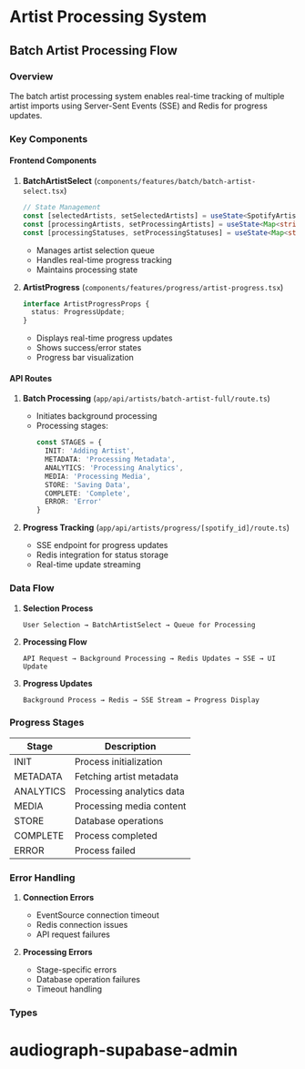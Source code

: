 

# Artist Processing System

## Batch Artist Processing Flow

### Overview
The batch artist processing system enables real-time tracking of multiple artist imports using Server-Sent Events (SSE) and Redis for progress updates.

### Key Components

#### Frontend Components

1. **BatchArtistSelect** (`components/features/batch/batch-artist-select.tsx`)
   ```typescript
   // State Management
   const [selectedArtists, setSelectedArtists] = useState<SpotifyArtist[]>([]);
   const [processingArtists, setProcessingArtists] = useState<Map<string, EventSource>>();
   const [processingStatuses, setProcessingStatuses] = useState<Map<string, ProgressUpdate>>();
   ```
   - Manages artist selection queue
   - Handles real-time progress tracking
   - Maintains processing state

2. **ArtistProgress** (`components/features/progress/artist-progress.tsx`)
   ```typescript
   interface ArtistProgressProps {
     status: ProgressUpdate;
   }
   ```
   - Displays real-time progress updates
   - Shows success/error states
   - Progress bar visualization

#### API Routes

1. **Batch Processing** (`app/api/artists/batch-artist-full/route.ts`)
   - Initiates background processing
   - Processing stages:
     ```typescript
     const STAGES = {
       INIT: 'Adding Artist',
       METADATA: 'Processing Metadata',
       ANALYTICS: 'Processing Analytics',
       MEDIA: 'Processing Media',
       STORE: 'Saving Data',
       COMPLETE: 'Complete',
       ERROR: 'Error'
     }
     ```

2. **Progress Tracking** (`app/api/artists/progress/[spotify_id]/route.ts`)
   - SSE endpoint for progress updates
   - Redis integration for status storage
   - Real-time update streaming

### Data Flow

1. **Selection Process**
   ```
   User Selection → BatchArtistSelect → Queue for Processing
   ```

2. **Processing Flow**
   ```
   API Request → Background Processing → Redis Updates → SSE → UI Update
   ```

3. **Progress Updates**
   ```
   Background Process → Redis → SSE Stream → Progress Display
   ```

### Progress Stages

| Stage | Description |
|-------|-------------|
| INIT | Process initialization |
| METADATA | Fetching artist metadata |
| ANALYTICS | Processing analytics data |
| MEDIA | Processing media content |
| STORE | Database operations |
| COMPLETE | Process completed |
| ERROR | Process failed |

### Error Handling

1. **Connection Errors**
   - EventSource connection timeout
   - Redis connection issues
   - API request failures

2. **Processing Errors**
   - Stage-specific errors
   - Database operation failures
   - Timeout handling

### Types

# audiograph-supabase-admin
